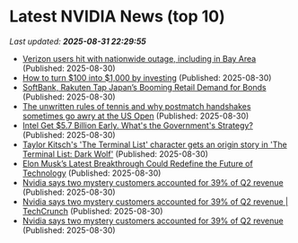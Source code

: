 # Latest NVIDIA News (top 10)
_Last updated: **2025-08-31 22:29:55**_

- [Verizon users hit with nationwide outage, including in Bay Area](https://biztoc.com/x/a2173061dc77f3d0) (Published: 2025-08-30)
- [How to turn $100 into $1,000 by investing](https://www.fool.com.au/2025/08/31/how-to-turn-100-into-1000-by-investing/) (Published: 2025-08-30)
- [SoftBank, Rakuten Tap Japan’s Booming Retail Demand for Bonds](https://biztoc.com/x/e5eecad50578cf8c) (Published: 2025-08-30)
- [The unwritten rules of tennis and why postmatch handshakes sometimes go awry at the US Open](https://biztoc.com/x/c79ffb9482e1c46f) (Published: 2025-08-30)
- [Intel Get $5.7 Billion Early. What's the Government's Strategy?](https://hardware.slashdot.org/story/25/08/30/2144210/intel-get-57-billion-early-whats-the-governments-strategy) (Published: 2025-08-30)
- [Taylor Kitsch's 'The Terminal List' character gets an origin story in 'The Terminal List: Dark Wolf'](https://biztoc.com/x/ccec175940b30596) (Published: 2025-08-30)
- [Elon Musk’s Latest Breakthrough Could Redefine the Future of Technology](https://www.globenewswire.com/news-release/2025/08/30/3141894/0/en/Elon-Musk-s-Latest-Breakthrough-Could-Redefine-the-Future-of-Technology.html) (Published: 2025-08-30)
- [Nvidia says two mystery customers accounted for 39% of Q2 revenue](https://biztoc.com/x/7f3bcbff1845592a) (Published: 2025-08-30)
- [Nvidia says two mystery customers accounted for 39% of Q2 revenue | TechCrunch](https://techcrunch.com/2025/08/30/nvidia-says-two-mystery-customers-accounted-for-39-of-q2-revenue/) (Published: 2025-08-30)
- [Nvidia says two mystery customers accounted for 39% of Q2 revenue](https://finance.yahoo.com/news/nvidia-says-two-mystery-customers-214049434.html) (Published: 2025-08-30)
